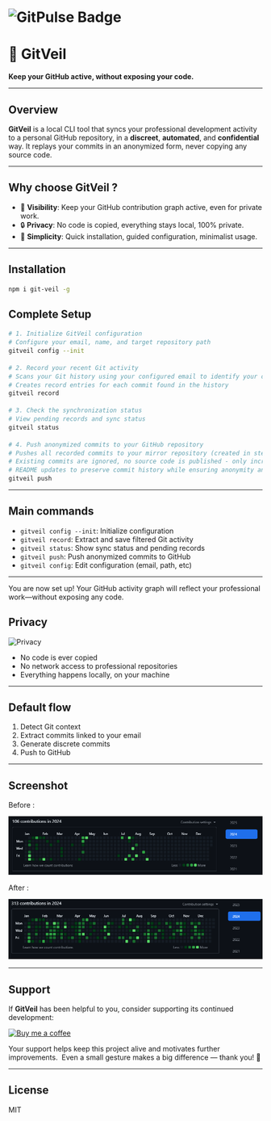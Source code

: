 # ![GitPulse Badge](https://img.shields.io/badge/GitHub%20Activity-Synced%20by%20GitPulse-brightgreen)

# 🚀 GitVeil

**Keep your GitHub active, without exposing your code.**

---

## Overview

**GitVeil** is a local CLI tool that syncs your professional development activity to a personal GitHub repository, in a **discreet**, **automated**, and **confidential** way. It replays your commits in an anonymized form, never copying any source code.

---

## Why choose GitVeil ?

- 👀 **Visibility**: Keep your GitHub contribution graph active, even for private work.
- 🔒 **Privacy**: No code is copied, everything stays local, 100% private.
- 🧘 **Simplicity**: Quick installation, guided configuration, minimalist usage.

---

## Installation

```bash
npm i git-veil -g
```

## Complete Setup

```bash
# 1. Initialize GitVeil configuration
# Configure your email, name, and target repository path
gitveil config --init

# 2. Record your recent Git activity
# Scans your Git history using your configured email to identify your commits
# Creates record entries for each commit found in the history
gitveil record

# 3. Check the synchronization status
# View pending records and sync status
gitveil status

# 4. Push anonymized commits to your GitHub repository
# Pushes all recorded commits to your mirror repository (created in step 1)
# Existing commits are ignored, no source code is published - only incremental 
# README updates to preserve commit history while ensuring anonymity and security
gitveil push
```

---

## Main commands

- `gitveil config --init`: Initialize configuration
- `gitveil record`: Extract and save filtered Git activity
- `gitveil status`: Show sync status and pending records
- `gitveil push`: Push anonymized commits to GitHub
- `gitveil config`: Edit configuration (email, path, etc)

---

You are now set up! Your GitHub activity graph will reflect your professional work—without exposing any code.

## Privacy

![Privacy](https://img.shields.io/badge/100%25%20private-0%25%20code%20shared-blue)

 - No code is ever copied
 - No network access to professional repositories
 - Everything happens locally, on your machine
 

---

## Default flow

1. Detect Git context
2. Extract commits linked to your email
3. Generate discrete commits
4. Push to GitHub

---

## Screenshot

Before :

![Before](img/gitpulse-demo-2024.png)

After :

![After](img/gitpulse-demo-2024-after.png)

---

## Support

If **GitVeil** has been helpful to you, consider supporting its continued development:

[![Buy me a coffee](https://img.shields.io/badge/Buy%20me%20a%20coffee-☕-FFDD00?style=for-the-badge&logo=buy-me-a-coffee&logoColor=black)](https://coff.ee/nicolastardieu)


Your support helps keep this project alive and motivates further improvements.  
Even a small gesture makes a big difference — thank you! 🙏


---

## License

MIT